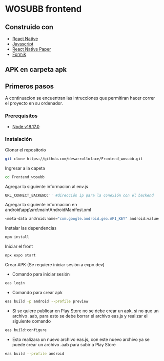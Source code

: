 # WOSUBB frontend

## Construido con

- [React Native](https://reactnative.dev/)
- [Javascript](https://www.javascript.com/)
- [React Native Paper](https://callstack.github.io/react-native-paper/)
- [Formik](https://formik.org/)

## APK en carpeta apk

## Primeros pasos

A continuacion se encuentran las intrucciones que permitiran hacer correr el proyecto en su ordenador.

### Prerequisitos

- [Node v18.17.0](https://nodejs.org/es/)

### Instalación

Clonar el repositorio

```bash
git clone https://github.com/desarrolloface/Frontend_wosubb.git
```

Ingresar a la capeta

```bash
cd Frontend_wosubb
```

Agregar la siguiente informacion al env.js

```bash
URL_CONNECT_BACKEND:'' #dirección ip para la conexión con el backend
```

Agregar la siguiente informacion en android\app\src\main\AndroidManifest.xml

```bash
<meta-data android:name="com.google.android.geo.API_KEY" android:value="key aqui"/> #key api google maps
```

Instalar las dependencias

```bash
npm install
```

Iniciar el front

```bash
npx expo start
```

Crear APK (Se requiere iniciar sesión a expo.dev)

- Comando para iniciar sesión

```bash
eas login
```
- Comando para crear apk

```bash
eas build -p android --profile preview
```

- Si se quiere publicar en Play Store no se debe crear un apk, si no que un archivo .aab, para esto se debe borrar el archivo eas.js y realizar el siguiente comando

```bash
eas build:configure
```
- Esto realizara un nuevo archivo eas.js, con este nuevo archivo ya se puede crear un archivo .aab para subir a Play Store

```bash
eas build --profile android
```
